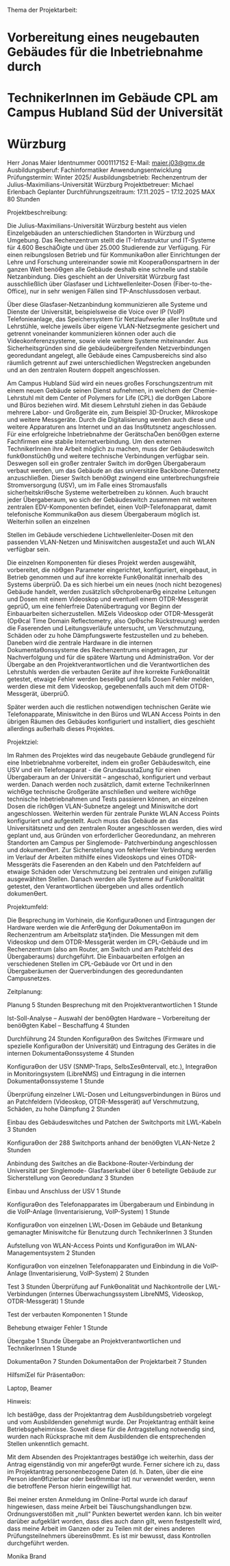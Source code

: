 Thema der Projektarbeit:

# Vorbereitung eines neugebauten Gebäudes für die Inbetriebnahme durch

# TechnikerInnen im Gebäude CPL am Campus Hubland Süd der Universität

# Würzburg

Herr Jonas Maier Identnummer 0001117152
E-Mail: maier.j03@gmx.de
Ausbildungsberuf: Fachinformatiker Anwendungsentwicklung
Prüfungstermin: Winter 2025/
Ausbildungsbetrieb: Rechenzentrum der Julius-Maximilians-Universität Würzburg
Projektbetreuer: Michael Erlenbach
Geplanter Durchführungszeitraum: 17.11.2025 – 17.12.2025
MAX 80 Stunden

Projektbeschreibung:

Die Julius-Maximilians-Universität Würzburg besteht aus vielen Einzelgebäuden an unterschiedlichen
Standorten in Würzburg und Umgebung. Das Rechenzentrum stellt die IT-Infrastruktur und IT-Systeme
für 4.600 BeschäŌigte und über 25.000 Studierende zur Verfügung. Für einen reibungslosen Betrieb
und für KommunikaƟon aller Einrichtungen der Lehre und Forschung untereinander sowie mit
KooperaƟonspartnern in der ganzen Welt benöƟgen alle Gebäude deshalb eine schnelle und stabile
Netzanbindung. Dies geschieht an der Universität Würzburg fast ausschließlich über Glasfaser und
Lichtwellenleiter-Dosen (Fiber-to-the-Office), nur in sehr wenigen Fällen sind TP-Anschlussdosen
verbaut.

Über diese Glasfaser-Netzanbindung kommunizieren alle Systeme und Dienste der Universität,
beispielsweise die Voice over IP (VoIP) Telefonieanlage, das Speichersystem für Netzlaufwerke aller
InsƟtute und Lehrstühle, welche jeweils über eigene VLAN-Netzsegmente gesichert und getrennt
voneinander kommunizieren können oder auch die Videokonferenzsysteme, sowie viele weitere
Systeme miteinander. Aus Sicherheitsgründen sind die gebäudeübergreifenden Netzverbindungen
georedundant angelegt, alle Gebäude eines Campusbereichs sind also räumlich getrennt auf zwei
unterschiedlichen Wegstrecken angebunden und an den zentralen Routern doppelt angeschlossen.

Am Campus Hubland Süd wird ein neues großes Forschungszentrum mit einem neuen Gebäude seinen
Dienst aufnehmen, in welchem der Chemie-Lehrstuhl mit dem Center of Polymers for Life (CPL) die
dorƟgen Labore und Büros beziehen wird. Mit diesem Lehrstuhl ziehen in das Gebäude mehrere Labor-
und Großgeräte ein, zum Beispiel 3D-Drucker, Mikroskope und weitere Messgeräte. Durch die
Digitalisierung werden auch diese und weitere Apparaturen ans Internet und an das InsƟtutsnetz
angeschlossen. Für eine erfolgreiche Inbetriebnahme der GerätschaŌen benöƟgen externe Fachfirmen
eine stabile Internetverbindung. Um den externen TechnikerInnen ihre Arbeit möglich zu machen,
muss der Gebäudeswitch funkƟonstüchƟg und weitere technische Verbindungen verfügbar sein.
Deswegen soll ein großer zentraler Switch im dorƟgen Übergaberaum verbaut werden, um das
Gebäude an das universitäre Backbone-Datennetz anzuschließen. Dieser Switch benöƟgt zwingend
eine unterbrechungsfreie Stromversorgung (USV), um im Falle eines Stromausfalls sicherheitskriƟsche
Systeme weiterbetreiben zu können. Auch braucht jeder Übergaberaum, wo sich der Gebäudeswitch
zusammen mit weiteren zentralen EDV-Komponenten befindet, einen VoIP-Telefonapparat, damit
telefonische KommunikaƟon aus diesem Übergaberaum möglich ist. Weiterhin sollen an einzelnen


Stellen im Gebäude verschiedene Lichtwellenleiter-Dosen mit den passenden VLAN-Netzen und
Miniswitchen ausgestaƩet und auch WLAN verfügbar sein.

Die einzelnen Komponenten für dieses Projekt werden ausgewählt, vorbereitet, die nöƟgen Parameter
eingerichtet, konfiguriert, eingebaut, in Betrieb genommen und auf ihre korrekte FunkƟonalität
innerhalb des Systems überprüŌ. Da es sich hierbei um ein neues (noch nicht bezogenes) Gebäude
handelt, werden zusätzlich sƟchprobenarƟg einzelne Leitungen und Dosen mit einem Videoskop und
eventuell einem OTDR-Messgerät geprüŌ, um eine fehlerfreie Datenübertragung vor Beginn der
Einbauarbeiten sicherzustellen. MiƩels Videoskop oder OTDR-Messgerät (OpƟcal Time Domain
Reflectometry, also OpƟsche Rückstreuung) werden die Faserenden und Leitungsverläufe untersucht,
um Verschmutzung, Schäden oder zu hohe Dämpfungswerte festzustellen und zu beheben. Daneben
wird die zentrale Hardware in die internen DokumentaƟonssysteme des Rechenzentrums eingetragen,
zur Nachverfolgung und für die spätere Wartung und AdministraƟon. Vor der Übergabe an den
Projektverantwortlichen und die Verantwortlichen des Lehrstuhls werden die verbauten Geräte auf
ihre korrekte FunkƟonalität getestet, etwaige Fehler werden beseiƟgt und falls Dosen Fehler melden,
werden diese mit dem Videoskop, gegebenenfalls auch mit dem OTDR-Messgerät, überprüŌ.

Später werden auch die restlichen notwendigen technischen Geräte wie Telefonapparate, Miniswitche
in den Büros und WLAN Access Points in den übrigen Räumen des Gebäudes konfiguriert und installiert,
dies geschieht allerdings außerhalb dieses Projektes.

Projektziel:

Im Rahmen des Projektes wird das neugebaute Gebäude grundlegend für eine Inbetriebnahme
vorbereitet, indem ein großer Gebäudeswitch, eine USV und ein Telefonapparat - die GrundausstaƩung
für einen Übergaberaum an der Universität – angeschaŏ, konfiguriert und verbaut werden. Danach
werden noch zusätzlich, damit externe TechnikerInnen wichƟge technische Großgeräte anschließen
und weitere wichƟge technische Inbetriebnahmen und Tests passieren können, an einzelnen Dosen die
richƟgen VLAN-Subnetze angelegt und Miniswitche dort angeschlossen. Weiterhin werden für zentrale
Punkte WLAN Access Points konfiguriert und aufgestellt. Auch muss das Gebäude an das
Universitätsnetz und den zentralen Router angeschlossen werden, dies wird geplant und, aus Gründen
von erforderlicher Georedundanz, an mehreren Standorten am Campus per Singlemode-
Patchverbindung angeschlossen und dokumenƟert. Zur Sicherstellung von fehlerfreier Verbindung
werden im Verlauf der Arbeiten mithilfe eines Videoskops und eines OTDR-Messgeräts die Faserenden
an den Kabeln und den Patchfeldern auf etwaige Schäden oder Verschmutzung bei zentralen und
einigen zufällig ausgewählten Stellen. Danach werden alle Systeme auf FunkƟonalität getestet, den
Verantwortlichen übergeben und alles ordentlich dokumenƟert.

Projektumfeld:

Die Besprechung im Vorhinein, die KonfiguraƟonen und Eintragungen der Hardware werden wie die
AnferƟgung der DokumentaƟon im Rechenzentrum am Arbeitsplatz staƪinden. Die Messungen mit
dem Videoskop und dem OTDR-Messgerät werden im CPL-Gebäude und im Rechenzentrum (also am
Router, am Switch und am Patchfeld des Übergaberaums) durchgeführt. Die Einbauarbeiten erfolgen
an verschiedenen Stellen im CPL-Gebäude vor Ort und in den Übergaberäumen der Querverbindungen
des georedundanten Campusnetzes.


Zeitplanung:

Planung 5 Stunden
Besprechung mit den Projektverantwortlichen 1 Stunde

Ist-Soll-Analyse – Auswahl der benöƟgten Hardware – Vorbereitung der benöƟgten Kabel – Beschaffung
4 Stunden

Durchführung 24 Stunden
KonfiguraƟon des Switches (Firmware und spezielle KonfiguraƟon der Universität) und Eintragung des
Gerätes in die internen DokumentaƟonssysteme 4 Stunden

KonfiguraƟon der USV (SNMP-Traps, SelbsƩesƟntervall, etc.), IntegraƟon in Monitoringsystem
(LibreNMS) und Eintragung in die internen DokumentaƟonssysteme 1 Stunde

Überprüfung einzelner LWL-Dosen und Leitungsverbindungen in Büros und an Patchfeldern
(Videoskop, OTDR-Messgerät) auf Verschmutzung, Schäden, zu hohe Dämpfung 2 Stunden

Einbau des Gebäudeswitches und Patchen der Switchports mit LWL-Kabeln 3 Stunden

KonfiguraƟon der 288 Switchports anhand der benöƟgten VLAN-Netze 2 Stunden

Anbindung des Switches an die Backbone-Router-Verbindung der Universität per Singlemode-
Glasfaserkabel über 6 beteiligte Gebäude zur Sicherstellung von Georedundanz 3 Stunden

Einbau und Anschluss der USV 1 Stunde

KonfiguraƟon des Telefonapparates im Übergaberaum und Einbindung in die VoIP-Anlage
(Inventarisierung, VoIP-System) 1 Stunde

KonfiguraƟon von einzelnen LWL-Dosen im Gebäude und Betankung gemanagter Miniswitche für
Benutzung durch TechnikerInnen 3 Stunden

Aufstellung von WLAN-Access Points und KonfiguraƟon im WLAN-Managementsystem 2 Stunden

KonfiguraƟon von einzelnen Telefonapparaten und Einbindung in die VoIP-Anlage (Inventarisierung,
VoIP-System) 2 Stunden

Test 3 Stunden
Überprüfung auf FunkƟonalität und Nachkontrolle der LWL-Verbindungen (internes
Überwachungssystem LibreNMS, Videoskop, OTDR-Messgerät) 1 Stunde

Test der verbauten Komponenten 1 Stunde

Behebung etwaiger Fehler 1 Stunde

Übergabe 1 Stunde
Übergabe an Projektverantwortlichen und TechnikerInnen 1 Stunde

DokumentaƟon 7 Stunden
DokumentaƟon der Projektarbeit 7 Stunden

HilfsmiƩel für PräsentaƟon:

Laptop, Beamer


Hinweis:

Ich bestäƟge, dass der Projektantrag dem Ausbildungsbetrieb vorgelegt und vom Ausbildenden
genehmigt wurde. Der Projektantrag enthält keine Betriebsgeheimnisse. Soweit diese für die
Antragstellung notwendig sind, wurden nach Rücksprache mit dem Ausbildenden die
entsprechenden Stellen unkenntlich gemacht.

Mit dem Absenden des Projektantrages bestäƟge ich weiterhin, dass der Antrag eigenständig
von mir angeferƟgt wurde. Ferner sichere ich zu, dass im Projektantrag personenbezogene
Daten (d. h. Daten, über die eine Person idenƟfizierbar oder besƟmmbar ist) nur verwendet
werden, wenn die betroffene Person hierin eingewilligt hat.

Bei meiner ersten Anmeldung im Online-Portal wurde ich darauf hingewiesen, dass meine
Arbeit bei Täuschungshandlungen bzw. Ordnungsverstößen mit „null“ Punkten bewertet werden
kann. Ich bin weiter darüber aufgeklärt worden, dass dies auch dann gilt, wenn festgestellt wird,
dass meine Arbeit im Ganzen oder zu Teilen mit der eines anderen Prüfungsteilnehmers
übereinsƟmmt. Es ist mir bewusst, dass Kontrollen durchgeführt werden.

Monika Brand


